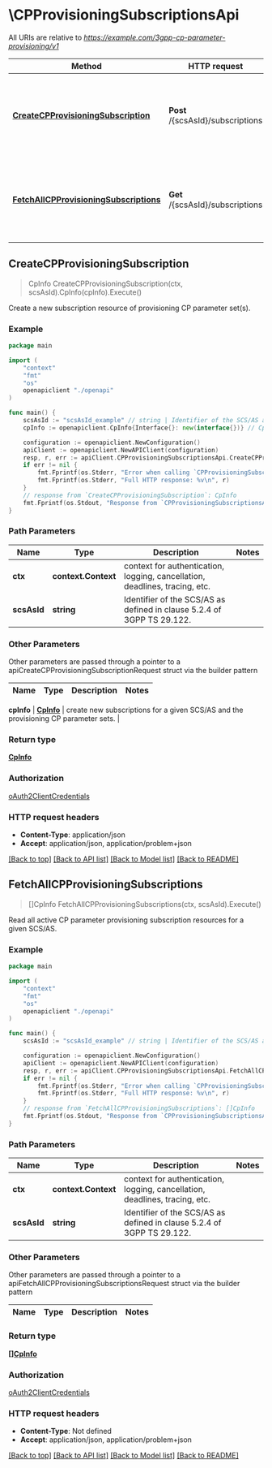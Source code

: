 # \CPProvisioningSubscriptionsApi

All URIs are relative to *https://example.com/3gpp-cp-parameter-provisioning/v1*

Method | HTTP request | Description
------------- | ------------- | -------------
[**CreateCPProvisioningSubscription**](CPProvisioningSubscriptionsApi.md#CreateCPProvisioningSubscription) | **Post** /{scsAsId}/subscriptions | Create a new subscription resource of provisioning CP parameter set(s).
[**FetchAllCPProvisioningSubscriptions**](CPProvisioningSubscriptionsApi.md#FetchAllCPProvisioningSubscriptions) | **Get** /{scsAsId}/subscriptions | Read all active CP parameter provisioning subscription resources for a given SCS/AS.



## CreateCPProvisioningSubscription

> CpInfo CreateCPProvisioningSubscription(ctx, scsAsId).CpInfo(cpInfo).Execute()

Create a new subscription resource of provisioning CP parameter set(s).

### Example

```go
package main

import (
    "context"
    "fmt"
    "os"
    openapiclient "./openapi"
)

func main() {
    scsAsId := "scsAsId_example" // string | Identifier of the SCS/AS as defined in clause 5.2.4 of 3GPP TS 29.122.
    cpInfo := openapiclient.CpInfo{Interface{}: new(interface{})} // CpInfo | create new subscriptions for a given SCS/AS and the provisioning CP parameter sets.

    configuration := openapiclient.NewConfiguration()
    apiClient := openapiclient.NewAPIClient(configuration)
    resp, r, err := apiClient.CPProvisioningSubscriptionsApi.CreateCPProvisioningSubscription(context.Background(), scsAsId).CpInfo(cpInfo).Execute()
    if err != nil {
        fmt.Fprintf(os.Stderr, "Error when calling `CPProvisioningSubscriptionsApi.CreateCPProvisioningSubscription``: %v\n", err)
        fmt.Fprintf(os.Stderr, "Full HTTP response: %v\n", r)
    }
    // response from `CreateCPProvisioningSubscription`: CpInfo
    fmt.Fprintf(os.Stdout, "Response from `CPProvisioningSubscriptionsApi.CreateCPProvisioningSubscription`: %v\n", resp)
}
```

### Path Parameters


Name | Type | Description  | Notes
------------- | ------------- | ------------- | -------------
**ctx** | **context.Context** | context for authentication, logging, cancellation, deadlines, tracing, etc.
**scsAsId** | **string** | Identifier of the SCS/AS as defined in clause 5.2.4 of 3GPP TS 29.122. | 

### Other Parameters

Other parameters are passed through a pointer to a apiCreateCPProvisioningSubscriptionRequest struct via the builder pattern


Name | Type | Description  | Notes
------------- | ------------- | ------------- | -------------

 **cpInfo** | [**CpInfo**](CpInfo.md) | create new subscriptions for a given SCS/AS and the provisioning CP parameter sets. | 

### Return type

[**CpInfo**](CpInfo.md)

### Authorization

[oAuth2ClientCredentials](../README.md#oAuth2ClientCredentials)

### HTTP request headers

- **Content-Type**: application/json
- **Accept**: application/json, application/problem+json

[[Back to top]](#) [[Back to API list]](../README.md#documentation-for-api-endpoints)
[[Back to Model list]](../README.md#documentation-for-models)
[[Back to README]](../README.md)


## FetchAllCPProvisioningSubscriptions

> []CpInfo FetchAllCPProvisioningSubscriptions(ctx, scsAsId).Execute()

Read all active CP parameter provisioning subscription resources for a given SCS/AS.

### Example

```go
package main

import (
    "context"
    "fmt"
    "os"
    openapiclient "./openapi"
)

func main() {
    scsAsId := "scsAsId_example" // string | Identifier of the SCS/AS as defined in clause 5.2.4 of 3GPP TS 29.122.

    configuration := openapiclient.NewConfiguration()
    apiClient := openapiclient.NewAPIClient(configuration)
    resp, r, err := apiClient.CPProvisioningSubscriptionsApi.FetchAllCPProvisioningSubscriptions(context.Background(), scsAsId).Execute()
    if err != nil {
        fmt.Fprintf(os.Stderr, "Error when calling `CPProvisioningSubscriptionsApi.FetchAllCPProvisioningSubscriptions``: %v\n", err)
        fmt.Fprintf(os.Stderr, "Full HTTP response: %v\n", r)
    }
    // response from `FetchAllCPProvisioningSubscriptions`: []CpInfo
    fmt.Fprintf(os.Stdout, "Response from `CPProvisioningSubscriptionsApi.FetchAllCPProvisioningSubscriptions`: %v\n", resp)
}
```

### Path Parameters


Name | Type | Description  | Notes
------------- | ------------- | ------------- | -------------
**ctx** | **context.Context** | context for authentication, logging, cancellation, deadlines, tracing, etc.
**scsAsId** | **string** | Identifier of the SCS/AS as defined in clause 5.2.4 of 3GPP TS 29.122. | 

### Other Parameters

Other parameters are passed through a pointer to a apiFetchAllCPProvisioningSubscriptionsRequest struct via the builder pattern


Name | Type | Description  | Notes
------------- | ------------- | ------------- | -------------


### Return type

[**[]CpInfo**](CpInfo.md)

### Authorization

[oAuth2ClientCredentials](../README.md#oAuth2ClientCredentials)

### HTTP request headers

- **Content-Type**: Not defined
- **Accept**: application/json, application/problem+json

[[Back to top]](#) [[Back to API list]](../README.md#documentation-for-api-endpoints)
[[Back to Model list]](../README.md#documentation-for-models)
[[Back to README]](../README.md)

